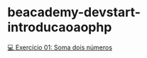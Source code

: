 # beacademy-devstart-introducaoaophp

[💻 Exercício 01: Soma dois números](https://github.com/tatmorenno/beacademy-devstart-introducaoaophp/blob/main/exercicio1.php)